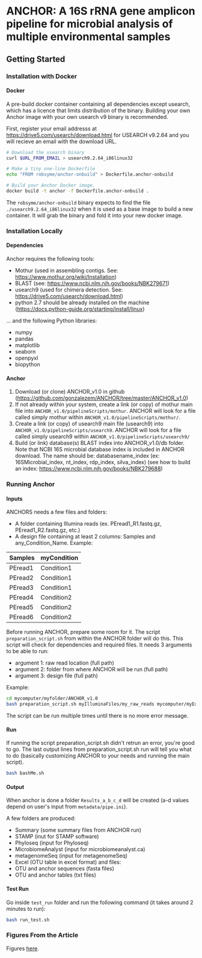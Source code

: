 # ANCHOR: A 16S rRNA gene amplicon pipeline for microbial analysis of multiple environmental samples

## Getting Started


### Installation with Docker

#### Docker

A pre-build docker container containing all dependencies except usearch, which
has a licence that limits distribution of the binary. Building your own Anchor
image with your own usearch v9 binary is recommended.

First, register your email addresss at https://drive5.com/usearch/download.html
for USEARCH v9.2.64 and you will recieve an email with the download URL.

```sh
# Download the usearch binary
curl $URL_FROM_EMAIL > usearch9.2.64_i86linux32

# Make a tiny one-line Dockerfile
echo "FROM robsyme/anchor-onbuild" > Dockerfile.anchor-onbuild

# Build your Anchor Docker image.
docker build -t anchor -f Dockerfile.anchor-onbuild .
```

The `robsyme/anchor-onbuild` binary expects to find the file
`./usearch9.2.64_i86linux32` when it is used as a base image to build a new
container. It will grab the binary and fold it into your new docker image.

### Installation Locally

#### Dependencies

Anchor requires the following tools:
 - Mothur (used in assembling contigs. See: https://www.mothur.org/wiki/Installation)
 - BLAST (see: https://www.ncbi.nlm.nih.gov/books/NBK279671)
 - usearch9 (used for chimera detection. See: https://drive5.com/usearch/download.html)
 - python 2.7 should be already installed on the machine (https://docs.python-guide.org/starting/install/linux)

... and the following Python libraries:
- numpy
- pandas
- matplotlib
- seaborn
- openpyxl
- biopython

#### Anchor

1. Download (or clone) ANCHOR_v1.0 in github
   (https://github.com/gonzalezem/ANCHOR/tree/master/ANCHOR_v1.0)
2. If not already within your system, create a link (or copy) of mothur main
   file into `ANCHOR_v1.0/pipelineScripts/mothur`. ANCHOR will look for a file
   called simply mothur within `ANCHOR_v1.0/pipelineScripts/mothur/`.
3. Create a link (or copy) of usearch9 main file (usearch9) into
   `ANCHOR_v1.0/pipelineScripts/usearch9`. ANCHOR will look for a file called
   simply usearch9 within `ANCHOR_v1.0/pipelineScripts/usearch9/`
4. Build (or link) database(s) BLAST index into ANCHOR_v1.0/db folder. Note that
   NCBI 16S microbial database index is included in ANCHOR download. The name
   should be: databasename_index (ex: 16SMicrobial_index, nt_index, rdp_index,
   silva_index) (see how to build an index:
   https://www.ncbi.nlm.nih.gov/books/NBK279688)

### Running Anchor

#### Inputs

ANCHORS needs a few files and folders:
- A folder containing Illumina reads (ex. PEread1_R1.fastq.gz, PEread1_R2.fastq.gz, etc.)
- A design file containing at least 2 columns: Samples and any_Condition_Name. Example:

| Samples       | myCondition   |
| ------------- | ------------- |
| PEread1       | Condition1    |
| PEread2       | Condition1    |
| PEread3       | Condition1    |
| PEread4       | Condition2    |
| PEread5       | Condition2    |
| PEread6       | Condition2    |


Before running ANCHOR, prepare some room for it. The script
`preparation_script.sh` from within the ANCHOR folder will do this. This script
will check for dependencies and required files. It needs 3 arguments to be able
to run:
-  argument 1: raw read location (full path)
-  argument 2: folder from where ANCHOR will be run (full path)
-  argument 3: design file (full path)

Example:
```sh
cd mycomputer/myfolder/ANCHOR_v1.0
bash preparation_script.sh myIlluminaFiles/my_raw_reads mycomputer/myExperiment mycomputer/myfolder/myconditions.txt
```

The script can be run multiple times until there is no more error message.

#### Run

If running the script preparation_script.sh didn't retrun an error, you're good to go. The last output lines from preparation_script.sh run will tell you what to do (basically customizing ANCHOR to your needs and running the main script).

```sh
bash bashMe.sh
```

#### Output

When anchor is done a folder `Results_a_b_c_d` will be created (a-d values depend on user's input from `metadata/pipe.ini`).

A few folders are produced:
-  Summary (some summary files from ANCHOR run)
-  STAMP (inut for STAMP software)
-  Phyloseq (input for Phyloseq)
-  MicrobiomeAnalyst (input for microbiomeanalyst.ca)
-  metagenomeSeq (input for metagenomeSeq)
-  Excel (OTU table in excel format)
and files:
-  OTU and anchor sequences (fasta files)
-  OTU and anchor tables (txt files)


#### Test Run
 Go inside `test_run` folder and run the following command (it takes around 2
 minutes to run):

 ```sh
 bash run_test.sh
 ```

### Figures From the Article
Figures [here](article).
